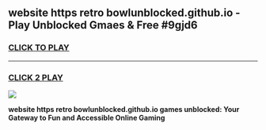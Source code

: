 
## website https retro bowlunblocked.github.io - Play Unblocked Gmaes & Free #9gjd6
<h3>
<a href="https://news.freeplayer.one?title=website_https_retro_bowlunblocked.github.io&ref=24F">CLICK TO PLAY</a></h3>
<hr>

<h3>
<a href="https://news.freeplayer.one?title=website_https_retro_bowlunblocked.github.io&ref=24F">CLICK 2 PLAY</a>
  
</h3>

<a href="https://news.freeplayer.one?title=website_https_retro_bowlunblocked.github.io&ref=24F/"><img src="https://clearcache.store/games.png"></a>


**website https retro bowlunblocked.github.io games unblocked: Your Gateway to Fun and Accessible Online Gaming**
